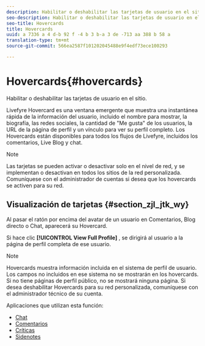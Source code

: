 ```yaml
---
description: Habilitar o deshabilitar las tarjetas de usuario en el sitio.
seo-description: Habilitar o deshabilitar las tarjetas de usuario en el sitio.
seo-title: Hovercards
title: Hovercards
uuid: a 7336 a 4 d-b 92 f -4 b 3 b-a 3 de -713 aa 388 b 58 a
translation-type: tm+mt
source-git-commit: 566ea2587f101202045488e9f4edf73ece100293

---
```



# Hovercards{#hovercards}

Habilitar o deshabilitar las tarjetas de usuario en el sitio.

Livefyre Hovercard es una ventana emergente que muestra una instantánea rápida de la información del usuario, incluido el nombre para mostrar, la biografía, las redes sociales, la cantidad de "Me gusta" de los usuarios, la URL de la página de perfil y un vínculo para ver su perfil completo. Los Hovercards están disponibles para todos los flujos de Livefyre, incluidos los comentarios, Live Blog y chat.

>[!NOTE]
>
>Las tarjetas se pueden activar o desactivar solo en el nivel de red, y se implementan o desactivan en todos los sitios de la red personalizada. Comuníquese con el administrador de cuentas si desea que los hovercards se activen para su red.

## Visualización de tarjetas {#section_zjl_jtk_wy}

Al pasar el ratón por encima del avatar de un usuario en Comentarios, Blog directo o Chat, aparecerá su Hovercard.

Si hace clic **[!UICONTROL View Full Profile]** , se dirigirá al usuario a la página de perfil completa de ese usuario.

>[!NOTE]
>
>Hovercards muestra información incluida en el sistema de perfil de usuario. Los campos no incluidos en ese sistema no se mostrarán en los hovercards. Si no tiene páginas de perfil público, no se mostrará ninguna página. Si desea deshabilitar Hovercards para su red personalizada, comuníquese con el administrador técnico de su cuenta.



Aplicaciones que utilizan esta función:

* [Chat](/help/using/c-about-apps/c-chat-app/c-chat-app.md#c_chat_app)
* [Comentarios](/help/using/c-about-apps/c-comments/c-comments.md)
* [Críticas](/help/using/c-about-apps/c-reviews-app/c-reviews-app.md#c_reviews_app)
* [Sidenotes](/help/using/c-about-apps/c-sidenotes-app/c-sidenotes-app.md#c_sidenotes_app)

